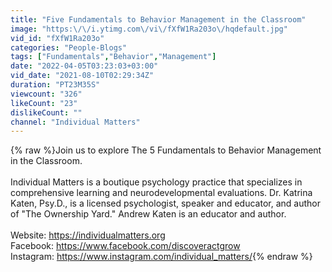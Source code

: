 ```yaml
---
title: "Five Fundamentals to Behavior Management in the Classroom"
image: "https:\/\/i.ytimg.com\/vi\/fXfW1Ra203o\/hqdefault.jpg"
vid_id: "fXfW1Ra203o"
categories: "People-Blogs"
tags: ["Fundamentals","Behavior","Management"]
date: "2022-04-05T03:23:03+03:00"
vid_date: "2021-08-10T02:29:34Z"
duration: "PT23M35S"
viewcount: "326"
likeCount: "23"
dislikeCount: ""
channel: "Individual Matters"
---
```

{% raw %}Join us to explore The 5 Fundamentals to Behavior Management in the Classroom. <br /><br />Individual Matters is a boutique psychology practice that specializes in comprehensive learning and neurodevelopmental evaluations. Dr. Katrina Katen, Psy.D., is a licensed psychologist, speaker and educator, and author of &quot;The Ownership Yard.&quot; Andrew Katen is an educator and author. <br /><br />Website: <a rel="nofollow" target="blank" href="https://individualmatters.org">https://individualmatters.org</a><br />Facebook: <a rel="nofollow" target="blank" href="https://www.facebook.com/discoveractgrow">https://www.facebook.com/discoveractgrow</a><br />Instagram: <a rel="nofollow" target="blank" href="https://www.instagram.com/individual_matters/">https://www.instagram.com/individual_matters/</a>{% endraw %}

